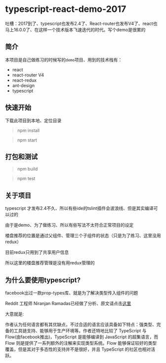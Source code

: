 # typescript-react-demo-2017

吐槽：2017到了、typescript也发布2.4了、React-router也发布V4了、react也马上16.0.0了、在这样一个技术版本飞速迭代的时代。写个demo是很累的

## 简介

本项目是自己做练习的时候写的`demo`项目、用到的技术栈有：

- react
- react-router V4
- react-redux
- ant-design
- typescript

## 快速开始

下载此项目到本地、定位目录

> npm install

> npm start

## 打包和测试

> npm build

> npm test

## 关于项目

typescript 才发布2.4不久、所以有些ide的tslint插件会波浪线、但是其实编译可以过的

由于是demo、为了做练习、所以有些写法不太符合正常项目的设定

楼盘推荐的位置是通过父组件、管理三个子组件的状态（只是为了练习、这里没用redux）

目前redux只用到了共享用户信息

所以这里的楼盘推荐管理是没有用redux管理的

## 为什么要使用typescript?

facebook出过一款prop-types库、就是为了解决类型传入组件的问题

Reddit 工程师 Niranjan Ramadas已经做了分析、原文请点击[这里](https://redditblog.com/2017/06/30/why-we-chose-typescript/)

大意就是:

作者认为任何语言都有其优缺点，不过合适的语言应该具备如下特点：强类型、完备的工具链支持、能够用于生产环境等。作者还特地比较了 TypeScript 与 Flow(由facebook推出)，TypeScript 是能够编译到 JavaScript 的超集语言，而 Flow 则是提供了一系列额外的注解来实现类型系统。Flow 能够保证较好的类型覆盖，但是其对于多态性的支持并不是很好，并且 TypeScript 的社区也相对活跃。